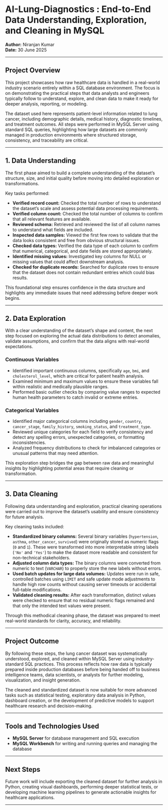 # AI-Lung-Diagnostics : End-to-End Data Understanding, Exploration, and Cleaning in MySQL

**Author:** Niranjan Kumar  
**Date:** 30 June 2025

---

## Project Overview

This project showcases how raw healthcare data is handled in a real-world industry scenario entirely within a SQL database environment. The focus is on demonstrating the practical steps that data analysts and engineers typically follow to understand, explore, and clean data to make it ready for deeper analysis, reporting, or modeling.

The dataset used here represents patient-level information related to lung cancer, including demographic details, medical history, diagnostic timelines, and treatment outcomes. All steps were performed in MySQL Server using standard SQL queries, highlighting how large datasets are commonly managed in production environments where structured storage, consistency, and traceability are critical.

---

## 1. Data Understanding

The first phase aimed to build a complete understanding of the dataset’s structure, size, and initial quality before moving into detailed exploration or transformations.

Key tasks performed:

- **Verified record count:** Checked the total number of rows to understand the dataset’s scale and assess potential data processing requirements.
- **Verified column count:** Checked the total number of columns to confirm that all relevant features are available.
- **Reviewed schema:** Retrieved and reviewed the list of all column names to understand what fields are included.
- **Inspected data samples:** Viewed the first few rows to validate that the data looks consistent and free from obvious structural issues.
- **Checked data types:** Verified the data type of each column to confirm that numerical, categorical, and date fields are stored appropriately.
- **Identified missing values:** Investigated key columns for NULL or missing values that could affect downstream analysis.
- **Checked for duplicate records:** Searched for duplicate rows to ensure that the dataset does not contain redundant entries which could bias results.

This foundational step ensures confidence in the data structure and highlights any immediate issues that need addressing before deeper work begins.

---

## 2. Data Exploration

With a clear understanding of the dataset’s shape and content, the next step focused on exploring the actual data distributions to detect anomalies, validate assumptions, and confirm that the data aligns with real-world expectations.

### Continuous Variables

- Identified important continuous columns, specifically `age`, `bmi`, and `cholesterol_level`, which are critical for patient health analysis.
- Examined minimum and maximum values to ensure these variables fall within realistic and medically plausible ranges.
- Performed basic outlier checks by comparing value ranges to expected human health parameters to catch invalid or extreme entries.

### Categorical Variables

- Identified major categorical columns including `gender`, `country`, `cancer_stage`, `family_history`, `smoking_status`, and `treatment_type`.
- Reviewed unique categories for each field to verify consistency and detect any spelling errors, unexpected categories, or formatting inconsistencies.
- Analyzed frequency distributions to check for imbalanced categories or unusual patterns that may need attention.

This exploration step bridges the gap between raw data and meaningful insights by highlighting potential areas that require cleaning or transformation.

---

## 3. Data Cleaning

Following data understanding and exploration, practical cleaning operations were carried out to improve the dataset’s usability and ensure consistency for future analysis.

Key cleaning tasks included:

- **Standardized binary columns:** Several binary variables (`hypertension`, `asthma`, `other_cancer`, `survived`) were originally stored as numeric flags (`0` and `1`). These were transformed into more interpretable string labels (`'No'` and `'Yes'`) to make the dataset more readable and consistent for non-technical stakeholders.
- **Adjusted column data types:** The binary columns were converted from numeric to text (`VARCHAR`) to properly store the new labels without errors.
- **Used batch updates for large data volumes:** Updates were run in safe, controlled batches using `LIMIT` and safe update mode adjustments to handle high row counts without causing server timeouts or accidental full-table modifications.
- **Validated cleaning results:** After each transformation, distinct values were checked to ensure that no residual numeric flags remained and that only the intended text values were present.

Through this methodical cleaning phase, the dataset was prepared to meet real-world standards for clarity, accuracy, and reliability.

---

## Project Outcome

By following these steps, the lung cancer dataset was systematically understood, explored, and cleaned within MySQL Server using industry-standard SQL practices. This process reflects how raw data is typically prepared inside production databases before being handed off to business intelligence teams, data scientists, or analysts for further modeling, visualization, and insight generation.

The cleaned and standardized dataset is now suitable for more advanced tasks such as statistical testing, exploratory data analysis in Python, dashboard creation, or the development of predictive models to support healthcare research and decision-making.

---

## Tools and Technologies Used

- **MySQL Server** for database management and SQL execution
- **MySQL Workbench** for writing and running queries and managing the database

---

## Next Steps

Future work will include exporting the cleaned dataset for further analysis in Python, creating visual dashboards, performing deeper statistical tests, or developing machine learning pipelines to generate actionable insights for healthcare applications.

---
